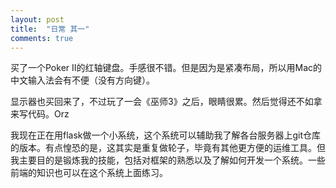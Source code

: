 ```yaml
---
layout: post
title:  "日常 其一"
comments: true
---
```


买了一个Poker II的红轴键盘。手感很不错。但是因为是紧凑布局，所以用Mac的中文输入法会有不便（没有方向键）。

显示器也买回来了，不过玩了一会《巫师3》之后，眼睛很累。然后觉得还不如拿来写代码。Orz

我现在正在用flask做一个小系统，这个系统可以辅助我了解各台服务器上git仓库的版本。有点惶恐的是，这其实是重复做轮子，毕竟有其他更方便的运维工具。但我主要目的是锻炼我的技能，包括对框架的熟悉以及了解如何开发一个系统。一些前端的知识也可以在这个系统上面练习。


